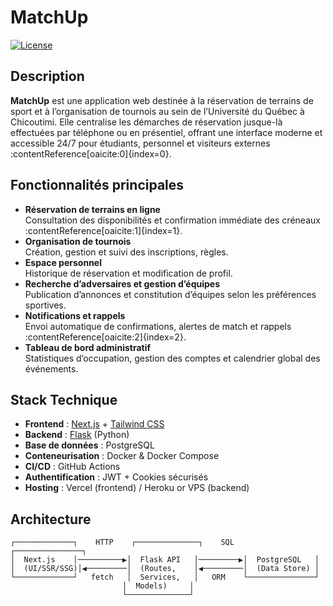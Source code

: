 # MatchUp

[![License](https://img.shields.io/badge/license-MIT-green)]()

## Description

**MatchUp** est une application web destinée à la réservation de terrains de sport et à l’organisation de tournois au sein de l’Université du Québec à Chicoutimi. Elle centralise les démarches de réservation jusque-là effectuées par téléphone ou en présentiel, offrant une interface moderne et accessible 24/7 pour étudiants, personnel et visiteurs externes :contentReference[oaicite:0]{index=0}.

## Fonctionnalités principales

- **Réservation de terrains en ligne**  
  Consultation des disponibilités et confirmation immédiate des créneaux :contentReference[oaicite:1]{index=1}.  
- **Organisation de tournois**  
  Création, gestion et suivi des inscriptions, règles.  
- **Espace personnel**  
  Historique de réservation et modification de profil.  
- **Recherche d’adversaires et gestion d’équipes**  
  Publication d’annonces et constitution d’équipes selon les préférences sportives.  
- **Notifications et rappels**  
  Envoi automatique de confirmations, alertes de match et rappels :contentReference[oaicite:2]{index=2}.  
- **Tableau de bord administratif**  
  Statistiques d’occupation, gestion des comptes et calendrier global des événements.  

## Stack Technique

- **Frontend** : [Next.js](https://nextjs.org/) + [Tailwind CSS](https://tailwindcss.com/)  
- **Backend** : [Flask](https://flask.palletsprojects.com/) (Python)  
- **Base de données** : PostgreSQL  
- **Conteneurisation** : Docker & Docker Compose  
- **CI/CD** : GitHub Actions  
- **Authentification** : JWT + Cookies sécurisés  
- **Hosting** : Vercel (frontend) / Heroku or VPS (backend)

## Architecture

```text
┌─────────────┐    HTTP    ┌──────────────┐    SQL    ┌───────────────┐
│  Next.js    │──────────▶│  Flask API   │─────────▶│  PostgreSQL   │
│  (UI/SSR/SSG)│◀─────────│  (Routes,    │◀─────────│  (Data Store) │
└─────────────┘   fetch   │  Services,   │   ORM    └───────────────┘
                         │  Models)     │
                         └──────────────┘
